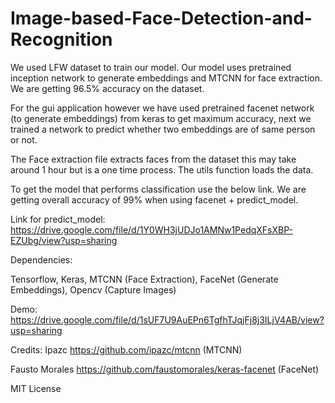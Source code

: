 # Image-based-Face-Detection-and-Recognition
We used LFW dataset to train our model. Our model uses pretrained inception network to generate embeddings and MTCNN for face extraction. We are getting 96.5% accuracy on the dataset. 

For the gui application however we have used pretrained facenet network (to generate embeddings) from keras to get maximum accuracy, next we trained a network to predict whether two embeddings are of same person or not.

The Face extraction file extracts faces from the dataset this may take around 1 hour but is a one time process. The utils function loads the data.

To get the model that performs classification use the below link. We are getting overall accuracy of 99% when using facenet + predict_model. 

Link for predict_model:
https://drive.google.com/file/d/1Y0WH3jUDJo1AMNw1PedqXFsXBP-EZUbg/view?usp=sharing

Dependencies:

Tensorflow,
Keras,
MTCNN (Face Extraction),
FaceNet (Generate Embeddings),
Opencv (Capture Images)

Demo:
https://drive.google.com/file/d/1sUF7U9AuEPn6TgfhTJqjFj8j3ILjV4AB/view?usp=sharing

Credits:
Ipazc
https://github.com/ipazc/mtcnn (MTCNN)

Fausto Morales
https://github.com/faustomorales/keras-facenet (FaceNet)

MIT License
